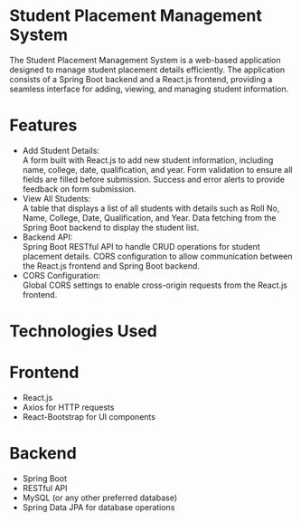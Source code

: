 # Student Placement Management System
The Student Placement Management System is a web-based application designed to manage student placement details efficiently. The application consists of a Spring Boot backend and a React.js frontend, providing a seamless interface for adding, viewing, and managing student information.

# Features
<ul><li>Add Student Details:</li>
A form built with React.js to add new student information, including name, college, date, qualification, and year.
Form validation to ensure all fields are filled before submission.
Success and error alerts to provide feedback on form submission.

  <li>View All Students:</li>
A table that displays a list of all students with details such as Roll No, Name, College, Date, Qualification, and Year.
Data fetching from the Spring Boot backend to display the student list.

<li>Backend API:</li>
Spring Boot RESTful API to handle CRUD operations for student placement details.
CORS configuration to allow communication between the React.js frontend and Spring Boot backend.

<li>CORS Configuration:</li>
Global CORS settings to enable cross-origin requests from the React.js frontend.
</ul>

# Technologies Used
# Frontend
<ul><li>React.js</li>
<li>Axios for HTTP requests</li>
<li>React-Bootstrap for UI components</li>
</ul>

# Backend
<ul><li>Spring Boot</li>
<li>RESTful API</li>
<li>MySQL (or any other preferred database)</li>
<li>Spring Data JPA for database operations</li></ul>
